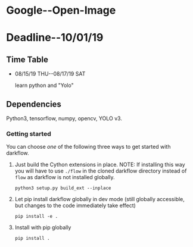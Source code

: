 # Google--Open-Image 
# Deadline--10/01/19

## Time Table
* 08/15/19 THU--08/17/19 SAT  

  learn python and "Yolo" 

## Dependencies

Python3, tensorflow, numpy, opencv, YOLO v3.

### Getting started

You can choose _one_ of the following three ways to get started with darkflow.

1. Just build the Cython extensions in place. 
NOTE: If installing this way you will have to use `./flow` in the cloned darkflow directory instead of `flow` as darkflow is not installed globally.
    ```
    python3 setup.py build_ext --inplace
    ```

2. Let pip install darkflow globally in dev mode (still globally accessible, but changes to the code immediately take effect)
    ```
    pip install -e .
    ```

3. Install with pip globally
    ```
    pip install .
